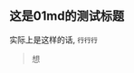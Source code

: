 ## 这是01md的测试标题
实际上是这样的话, `行行行`

<app-demo-01></app-demo-01>

> 想


<!-- code(app-demo-01) -->
<!-- example(app-demo-01) -->